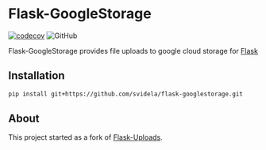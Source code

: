 # Flask-GoogleStorage

[![codecov](https://codecov.io/gh/svidela/flask-googlestorage/branch/master/graph/badge.svg)](https://codecov.io/gh/svidela/flask-googlestorage) ![GitHub](https://img.shields.io/github/license/svidela/flask-googlestorage)

Flask-GoogleStorage provides file uploads to google cloud storage for [Flask](https://palletsprojects.com/p/flask/)

## Installation

```sh
pip install git+https://github.com/svidela/flask-googlestorage.git
```

## About

This project started as a fork of [Flask-Uploads](https://github.com/maxcountryman/flask-uploads).
